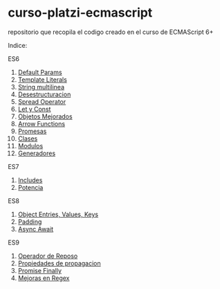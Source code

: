 # curso-platzi-ecmascript

repositorio que recopila el codigo creado en el curso de ECMAScript 6+

Indice:

ES6
1. [Default Params](./src/es6/defaultParams.js)
2. [Template Literals](./src/es6/templateLiterals.js)
3. [String multilinea](./src/es6/stringMultilinea.js)
4. [Desestructuracion](./src/es6/desestructuracion.js)
5. [Spread Operator](./src/es6/spreadOperator.js)
6. [Let y Const](./src/es6/letConst.js)
7. [Objetos Mejorados](./src/es6/objetosMejorados.js)
8. [Arrow Functions](./src/es6/arrowFunction.js)
9. [Promesas](./src/es6/promesas.js)
10. [Clases](./src/es6/clases.js)
11. [Modulos](./src/es6/mainModulos.js)
12. [Generadores](./src/es6/generadores.js)

ES7
1. [Includes](./src/es7/includes.js)
2. [Potencia](./src/es7/potencia.js)

ES8
1. [Object Entries, Values, Keys](./src/es8/objectEntriesValues.js)
2. [Padding](./src/es8/padding.js)
3. [Async Await](./src/es8/asyncAwait.js)

ES9
1. [Operador de Reposo](./src/es9/spreadOperator.js)
2. [Propiedades de propagacion](./src/es9/propagationProperties.js)
3. [Promise Finally](./src/es9/promiseFinally.js.js)
4. [Mejoras en Regex](./src/es9/mejorasRegex.js.js)
